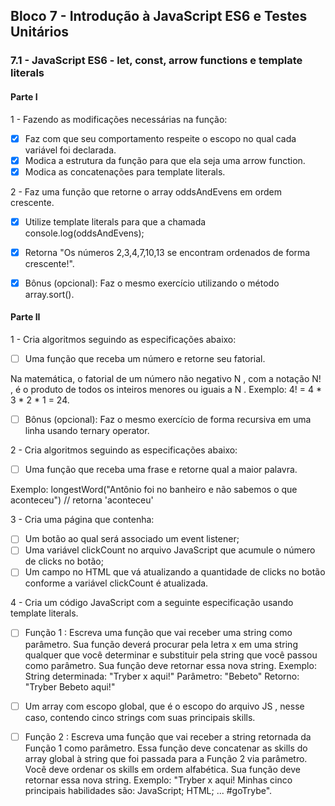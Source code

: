 ## Bloco 7 - Introdução à JavaScript ES6 e Testes Unitários
   ### 7.1 - JavaScript ES6 - let, const, arrow functions e template literals

#### Parte I

1 - Fazendo as modificações necessárias na função:
- [x] Faz com que seu comportamento respeite o escopo no qual cada variável foi declarada.
- [x] Modica a estrutura da função para que ela seja uma arrow function.
- [x] Modica as concatenações para template literals.

2 - Faz uma função que retorne o array oddsAndEvens em ordem crescente.

- [x] Utilize template literals para que a chamada console.log(oddsAndEvens); 
- [x] Retorna "Os números 2,3,4,7,10,13 se encontram ordenados de forma crescente!".
- [x] Bônus (opcional): Faz o mesmo exercício utilizando o método array.sort(). 


#### Parte II

1 - Cria algoritmos seguindo as especificações abaixo:
- [ ] Uma função que receba um número e retorne seu fatorial.

Na matemática, o fatorial de um número não negativo N , com a notação N! , é o produto de todos os inteiros menores ou iguais a N . Exemplo: 4! = 4 * 3 * 2 * 1 = 24.

- [ ] Bônus (opcional): Faz o mesmo exercício de forma recursiva em uma linha usando ternary operator.

2 - Cria algoritmos seguindo as especificações abaixo:
- [ ] Uma função que receba uma frase e retorne qual a maior palavra.

Exemplo: longestWord("Antônio foi no banheiro e não sabemos o que aconteceu") // retorna 'aconteceu'

3 - Cria uma página que contenha:
- [ ] Um botão ao qual será associado um event listener;
- [ ] Uma variável clickCount no arquivo JavaScript que acumule o número de clicks no botão;
- [ ] Um campo no HTML que vá atualizando a quantidade de clicks no botão conforme a variável clickCount é atualizada.

4 - Cria um código JavaScript com a seguinte especificação usando template literals.
- [ ] Função 1 : Escreva uma função que vai receber uma string como parâmetro. Sua função deverá procurar pela letra x em uma string qualquer que você determinar e substituir pela string que você passou como parâmetro. Sua função deve retornar essa nova string.
      Exemplo:
         String determinada: "Tryber x aqui!"
         Parâmetro: "Bebeto"
         Retorno: "Tryber Bebeto aqui!"
- [ ] Um array com escopo global, que é o escopo do arquivo JS , nesse caso, contendo cinco strings com suas principais skills.

- [ ] Função 2 : Escreva uma função que vai receber a string retornada da Função 1 como parâmetro. Essa função deve concatenar as skills do array global à string que foi passada para a Função 2 via parâmetro. Você deve ordenar os skills em ordem alfabética. Sua função deve retornar essa nova string.
      Exemplo: "Tryber x aqui! Minhas cinco principais habilidades são:
         JavaScript;
          HTML; ... #goTrybe".